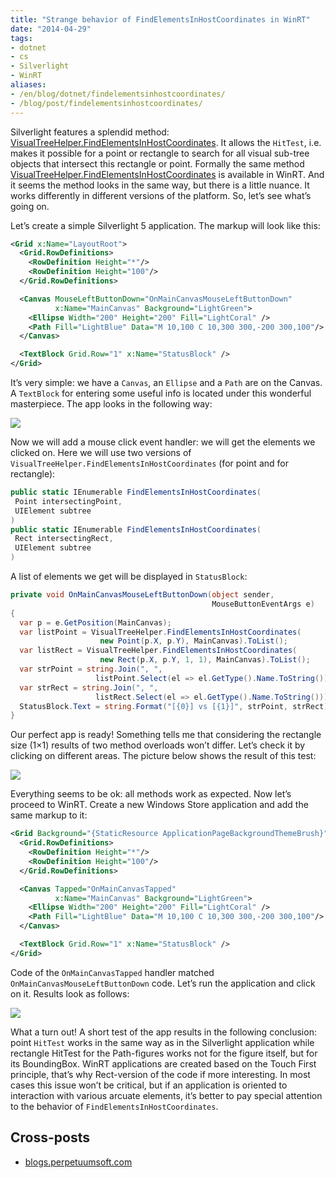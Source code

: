 ```yaml
---
title: "Strange behavior of FindElementsInHostCoordinates in WinRT"
date: "2014-04-29"
tags:
- dotnet
- cs
- Silverlight
- WinRT
aliases:
- /en/blog/dotnet/findelementsinhostcoordinates/
- /blog/post/findelementsinhostcoordinates/
---
```


Silverlight features a splendid method: [VisualTreeHelper.FindElementsInHostCoordinates](http://msdn.microsoft.com/en-us/library/system.windows.media.visualtreehelper.findelementsinhostcoordinates(v=vs.95).aspx). It allows the `HitTest`, i.e. makes it possible for a point or rectangle to search for all visual sub-tree objects that intersect this rectangle or point. Formally the same method [VisualTreeHelper.FindElementsInHostCoordinates](http://msdn.microsoft.com/en-us/library/windows/apps/windows.ui.xaml.media.visualtreehelper.findelementsinhostcoordinates.aspx) is available in WinRT. And it seems the method looks in the same way, but there is a little nuance. It works differently in different versions of the platform. So, let’s see what’s going on.<!--more-->

Let’s create a simple Silverlight 5 application. The markup will look like this:

``` xml
<Grid x:Name="LayoutRoot">
  <Grid.RowDefinitions>
    <RowDefinition Height="*"/>
    <RowDefinition Height="100"/>
  </Grid.RowDefinitions>

  <Canvas MouseLeftButtonDown="OnMainCanvasMouseLeftButtonDown" 
          x:Name="MainCanvas" Background="LightGreen">
    <Ellipse Width="200" Height="200" Fill="LightCoral" />
    <Path Fill="LightBlue" Data="M 10,100 C 10,300 300,-200 300,100"/>
  </Canvas>

  <TextBlock Grid.Row="1" x:Name="StatusBlock" />
</Grid>
```

It’s very simple: we have a `Canvas`, an `Ellipse` and a `Path` are on the Canvas. A `TextBlock` for entering some useful info is located under this wonderful masterpiece. The app looks in the following way:

<p class="center">
  <img src="/img/posts/dotnet/findelementsinhostcoordinates/screen1.png" />
</p>

Now we will add a mouse click event handler: we will get the elements we clicked on. Here we will use two versions of `VisualTreeHelper.FindElementsInHostCoordinates` (for point and for rectangle):

```cs
public static IEnumerable FindElementsInHostCoordinates(
 Point intersectingPoint,
 UIElement subtree
)
public static IEnumerable FindElementsInHostCoordinates(
 Rect intersectingRect,
 UIElement subtree
)
```

A list of elements we get will be displayed in `StatusBlock`:

```cs
private void OnMainCanvasMouseLeftButtonDown(object sender, 
                                             MouseButtonEventArgs e)
{
  var p = e.GetPosition(MainCanvas);
  var listPoint = VisualTreeHelper.FindElementsInHostCoordinates(
                    new Point(p.X, p.Y), MainCanvas).ToList();
  var listRect = VisualTreeHelper.FindElementsInHostCoordinates(
                    new Rect(p.X, p.Y, 1, 1), MainCanvas).ToList();
  var strPoint = string.Join(", ", 
                   listPoint.Select(el => el.GetType().Name.ToString()));
  var strRect = string.Join(", ", 
                   listRect.Select(el => el.GetType().Name.ToString()));
  StatusBlock.Text = string.Format("[{0}] vs [{1}]", strPoint, strRect);
}
```

Our perfect app is ready! Something tells me that considering the rectangle size (1×1) results of two method overloads won’t differ. Let’s check it by clicking on different areas. The picture below shows the result of this test:

<p class="center">
  <img src="/img/posts/dotnet/findelementsinhostcoordinates/screen2.png" />
</p>

Everything seems to be ok: all methods work as expected. Now let’s proceed to WinRT. Create a new Windows Store application and add the same markup to it:

``` xml
<Grid Background="{StaticResource ApplicationPageBackgroundThemeBrush}">
  <Grid.RowDefinitions>
    <RowDefinition Height="*"/>
    <RowDefinition Height="100"/>
  </Grid.RowDefinitions>

  <Canvas Tapped="OnMainCanvasTapped" 
          x:Name="MainCanvas" Background="LightGreen">
    <Ellipse Width="200" Height="200" Fill="LightCoral" />
    <Path Fill="LightBlue" Data="M 10,100 C 10,300 300,-200 300,100"/>
  </Canvas>

  <TextBlock Grid.Row="1" x:Name="StatusBlock" />
</Grid>
```

Code of the `OnMainCanvasTapped` handler matched `OnMainCanvasMouseLeftButtonDown` code. Let’s run the application and click on it. Results look as follows:

<p class="center">
  <img src="/img/posts/dotnet/findelementsinhostcoordinates/screen3.png" />
</p>

What a turn out! A short test of the app results in the following conclusion: point `HitTest` works in the same way as in the Silverlight application while rectangle HitTest for the Path-figures works not for the figure itself, but for its BoundingBox. WinRT applications are created based on the Touch First principle, that’s why Rect-version of the code if more interesting. In most cases this issue won’t be critical, but if an application is oriented to interaction with various arcuate elements, it’s better to pay special attention to the behavior of `FindElementsInHostCoordinates`.

## Cross-posts

* [blogs.perpetuumsoft.com](http://blogs.perpetuumsoft.com/silverlight/strange-behavior-of-findelementsinhostcoordinates-in-winrt/)